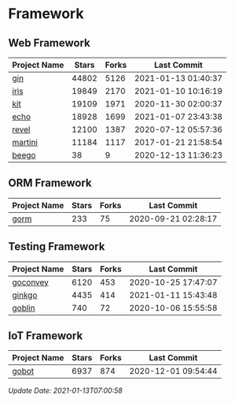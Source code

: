 # Framework

## Web Framework
| Project Name | Stars | Forks | Last Commit |
| ------------ | ----- | ----- | ----------- |
| [gin](https://github.com/gin-gonic/gin) | 44802 | 5126 | 2021-01-13 01:40:37 |
| [iris](https://github.com/kataras/iris) | 19849 | 2170 | 2021-01-10 10:16:19 |
| [kit](https://github.com/go-kit/kit) | 19109 | 1971 | 2020-11-30 02:00:37 |
| [echo](https://github.com/labstack/echo) | 18928 | 1699 | 2021-01-07 23:43:38 |
| [revel](https://github.com/revel/revel) | 12100 | 1387 | 2020-07-12 05:57:36 |
| [martini](https://github.com/go-martini/martini) | 11184 | 1117 | 2017-01-21 21:58:54 |
| [beego](https://github.com/astaxie/beego) | 38 | 9 | 2020-12-13 11:36:23 |

## ORM Framework
| Project Name | Stars | Forks | Last Commit |
| ------------ | ----- | ----- | ----------- |
| [gorm](https://github.com/jinzhu/gorm) | 233 | 75 | 2020-09-21 02:28:17 |

## Testing Framework
| Project Name | Stars | Forks | Last Commit |
| ------------ | ----- | ----- | ----------- |
| [goconvey](https://github.com/smartystreets/goconvey) | 6120 | 453 | 2020-10-25 17:47:07 |
| [ginkgo](https://github.com/onsi/ginkgo) | 4435 | 414 | 2021-01-11 15:43:48 |
| [goblin](https://github.com/franela/goblin) | 740 | 72 | 2020-10-06 15:55:58 |

## IoT Framework
| Project Name | Stars | Forks | Last Commit |
| ------------ | ----- | ----- | ----------- |
| [gobot](https://github.com/hybridgroup/gobot) | 6937 | 874 | 2020-12-01 09:54:44 |

*Update Date: 2021-01-13T07:00:58*